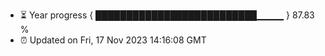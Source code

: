 - ⏳ Year progress { ██████████████████████████▁▁▁▁ } 87.83 %
- ⏰ Updated on Fri, 17 Nov 2023 14:16:08 GMT

